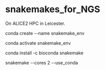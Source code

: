 # snakemakes_for_NGS

On ALICE2 HPC in Leicester.

conda create --name snakemake_env

conda activate snakemake_env

conda install -c bioconda snakemake

snakemake --cores 2 --use_conda 

